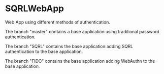 # SQRLWebApp
Web App using different methods of authentication.

The branch "master" contains a base application using traditional password authentication.

The branch "SQRL" contains the base application adding SQRL authentication to the base application.

The branch "FIDO" contains the base application adding WebAuthn to the base application.
